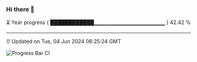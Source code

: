 ### Hi there 👋

⏳ Year progress { ████████████▁▁▁▁▁▁▁▁▁▁▁▁▁▁▁▁▁▁ } 42.42 %

---

⏰ Updated on Tue, 04 Jun 2024 06:25:24 GMT

![Progress Bar CI](https://github.com/ZhaoGui/ZhaoGui/workflows/Progress%20Bar%20CI/badge.svg)
